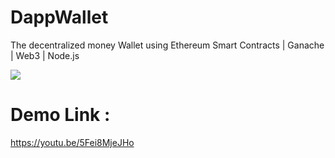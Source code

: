 # DappWallet
The decentralized money Wallet using Ethereum Smart Contracts | Ganache | Web3 | Node.js

<img src="sc=src/logo.png">

<h1> Demo Link : </h1>
<a href = "https://youtu.be/5Fei8MjeJHo">https://youtu.be/5Fei8MjeJHo</a>

